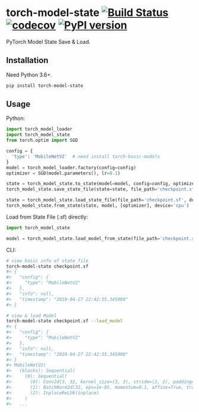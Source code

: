 # torch-model-state [![Build Status](https://travis-ci.com/FebruaryBreeze/torch-model-state.svg?branch=master)](https://travis-ci.com/FebruaryBreeze/torch-model-state) [![codecov](https://codecov.io/gh/FebruaryBreeze/torch-model-state/branch/master/graph/badge.svg)](https://codecov.io/gh/FebruaryBreeze/torch-model-state) [![PyPI version](https://badge.fury.io/py/torch-model-state.svg)](https://pypi.org/project/torch-model-state/)

PyTorch Model State Save & Load.

## Installation

Need Python 3.6+.

```bash
pip install torch-model-state
```

## Usage

Python:

```python
import torch_model_loader
import torch_model_state
from torch.optim import SGD

config = {
  'type': 'MobileNetV2'  # need install torch-basic-models
}
model = torch_model_loader.factory(config=config)
optimizer = SGD(model.parameters(), lr=0.1)

state = torch_model_state.to_state(model=model, config=config, optimizers=[optimizer])
torch_model_state.save_state_file(state=state, file_path='checkpoint.sf')

state = torch_model_state.load_state_file(file_path='checkpoint.sf', device='cpu')
torch_model_state.from_state(state, model, [optimizer], device='cpu')
```

Load from State File (.sf) directly:

```python
import torch_model_state

model = torch_model_state.load_model_from_state(file_path='checkpoint.sf', device='cpu')
```

CLI:

```bash
# view basic info of state file
torch-model-state checkpoint.sf
#> {
#>   "config": {
#>     "type": "MobileNetV2"
#>   },
#>   "info": null,
#>   "timestamp": "2019-04-27 22:42:55.345000"
#> }

# view & load Model
torch-model-state checkpoint.sf --load_model
#> {
#>   "config": {
#>     "type": "MobileNetV2"
#>   },
#>   "info": null,
#>   "timestamp": "2019-04-27 22:42:55.345000"
#> }
#> MobileNetV2(
#>   (blocks): Sequential(
#>     (0): Sequential(
#>       (0): Conv2d(3, 32, kernel_size=(3, 3), stride=(2, 2), padding=(1, 1), bias=False)
#>       (1): BatchNorm2d(32, eps=1e-05, momentum=0.1, affine=True, track_running_stats=True)
#>       (2): InplaceReLU6(inplace)
#>     )
#>   ...
```
